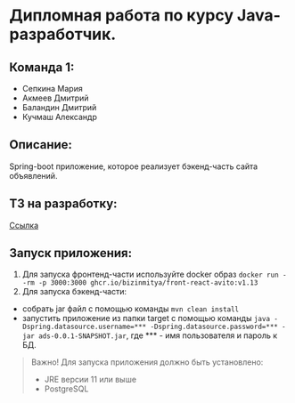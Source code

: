 # Дипломная работа по курсу Java-разработчик.

## Команда 1:
- Сепкина Мария 
- Акмеев Дмитрий
- Баландин Дмитрий
- Кучмаш Александр

## Описание:
Spring-boot приложение, которое реализует бэкенд-часть сайта объявлений. 

## ТЗ на разработку:
[Ссылка](https://github.com/11th/graduate-work/wiki/%D0%A2%D0%97-%D0%BD%D0%B0-%D1%80%D0%B0%D0%B7%D1%80%D0%B0%D0%B1%D0%BE%D1%82%D0%BA%D1%83)

## Запуск приложения:
1. Для запуска фронтенд-части используйте docker образ `docker run --rm -p 3000:3000 ghcr.io/bizinmitya/front-react-avito:v1.13`
2. Для запуска бэкенд-части:
- собрать jar файл с помощью команды `mvn clean install`
- запустить приложение из папки target с помощью команды `java -Dspring.datasource.username=*** -Dspring.datasource.password=*** -jar ads-0.0.1-SNAPSHOT.jar`, где *** - имя пользователя и пароль к БД.

> Важно! Для запуска приложения должно быть установлено:
> -  JRE версии 11 или выше
> -  PostgreSQL
